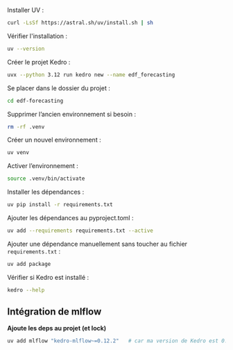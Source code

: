 Installer UV :

```bash
curl -LsSf https://astral.sh/uv/install.sh | sh
```

Vérifier l'installation :

```bash
uv --version
```

Créer le projet Kedro :

```bash
uvx --python 3.12 run kedro new --name edf_forecasting
```

Se placer dans le dossier du projet :

```bash
cd edf-forecasting
```

Supprimer l’ancien environnement si besoin :

```bash
rm -rf .venv
```

Créer un nouvel environnement :

```bash
uv venv
```

Activer l’environnement :

```bash
source .venv/bin/activate
```

Installer les dépendances :

```bash
uv pip install -r requirements.txt
```

Ajouter les dépendances au pyproject.toml :

```bash
uv add --requirements requirements.txt --active
```

Ajouter une dépendance manuellement sans toucher au fichier `requirements.txt` :

```bash
uv add package
```

Vérifier si Kedro est installé :

```bash
kedro --help
```
## Intégration de mlflow
**Ajoute les deps au projet (et lock)**
```bash
uv add mlflow "kedro-mlflow~=0.12.2"   # car ma version de Kedro est 0.12.x
```


